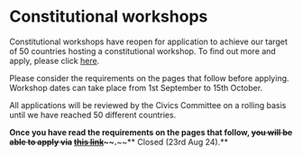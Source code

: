 # Constitutional workshops

Constitutional workshops have reopen for application to achieve our target of 50 countries hosting a constitutional workshop. To find out more and apply, please click [here](https://www.intersectmbo.org/news/making-cardanos-constitution-even-more-global).

Please consider the requirements on the pages that follow before applying. Workshop dates can take place from 1st September to 15th October.&#x20;

All applications will be reviewed by the Civics Committee on a rolling basis until we have reached 50 different countries.

**Once you have read the requirements on the pages that follow, **~~**you will be able to apply via**~~ [~~**this link**~~](https://docs.google.com/forms/d/e/1FAIpQLSdwRLrYmiQxm9btWivScfDo52fbkt1z\_Wi4xtZFAPNoGWWdYw/viewform)~~**.**~~** Closed (23rd Aug 24).**
